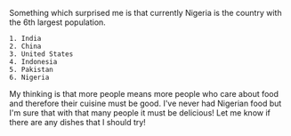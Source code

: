 Something which surprised me is that currently Nigeria is the country with the 6th largest population.
```
1. India
2. China
3. United States
4. Indonesia
5. Pakistan
6. Nigeria
```
My thinking is that more people means more people who care about food and therefore their cuisine must be good. I've never had Nigerian food but I'm sure that with that many people it must be delicious! Let me know if there are any dishes that I should try!